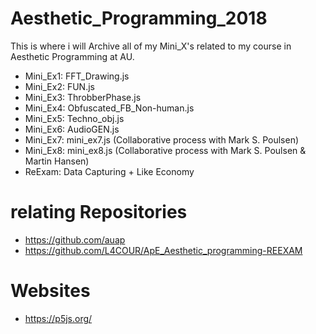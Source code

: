 # Aesthetic_Programming_2018
This is where i will Archive all of my Mini_X's related to my course in Aesthetic Programming at AU.

- Mini_Ex1: FFT_Drawing.js
- Mini_Ex2: FUN.js
- Mini_Ex3: ThrobberPhase.js
- Mini_Ex4: Obfuscated_FB_Non-human.js
- Mini_Ex5: Techno_obj.js
- Mini_Ex6: AudioGEN.js
- Mini_Ex7: mini_ex7.js (Collaborative process with Mark S. Poulsen)
- Mini_Ex8: mini_ex8.js (Collaborative process with Mark S. Poulsen & Martin Hansen)
- ReExam: Data Capturing + Like Economy

# relating Repositories
- https://github.com/auap
- https://github.com/L4COUR/ApE_Aesthetic_programming-REEXAM

# Websites
- https://p5js.org/
